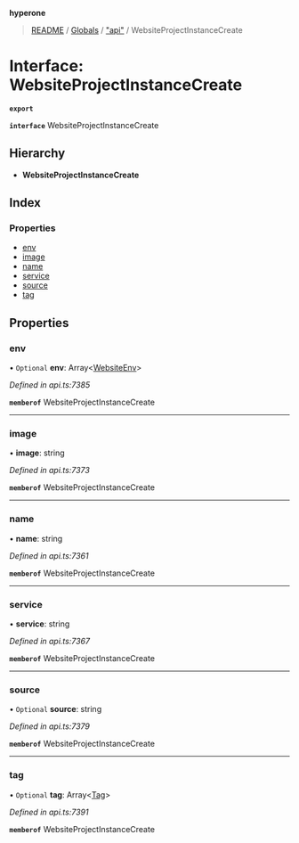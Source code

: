 **hyperone**

> [README](../README.md) / [Globals](../globals.md) / ["api"](../modules/_api_.md) / WebsiteProjectInstanceCreate

# Interface: WebsiteProjectInstanceCreate

**`export`** 

**`interface`** WebsiteProjectInstanceCreate

## Hierarchy

* **WebsiteProjectInstanceCreate**

## Index

### Properties

* [env](_api_.websiteprojectinstancecreate.md#env)
* [image](_api_.websiteprojectinstancecreate.md#image)
* [name](_api_.websiteprojectinstancecreate.md#name)
* [service](_api_.websiteprojectinstancecreate.md#service)
* [source](_api_.websiteprojectinstancecreate.md#source)
* [tag](_api_.websiteprojectinstancecreate.md#tag)

## Properties

### env

• `Optional` **env**: Array\<[WebsiteEnv](_api_.websiteenv.md)>

*Defined in api.ts:7385*

**`memberof`** WebsiteProjectInstanceCreate

___

### image

•  **image**: string

*Defined in api.ts:7373*

**`memberof`** WebsiteProjectInstanceCreate

___

### name

•  **name**: string

*Defined in api.ts:7361*

**`memberof`** WebsiteProjectInstanceCreate

___

### service

•  **service**: string

*Defined in api.ts:7367*

**`memberof`** WebsiteProjectInstanceCreate

___

### source

• `Optional` **source**: string

*Defined in api.ts:7379*

**`memberof`** WebsiteProjectInstanceCreate

___

### tag

• `Optional` **tag**: Array\<[Tag](_api_.tag.md)>

*Defined in api.ts:7391*

**`memberof`** WebsiteProjectInstanceCreate
